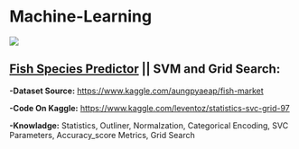 #  Machine-Learning
<img src="https://blog.powerdata.es/hs-fs/hubfs/Stock%20images/cabecera%20machine%20learning%20IA%20big%20data.jpg?width=1000&name=cabecera%20machine%20learning%20IA%20big%20data.jpg">

 ## [Fish Species Predictor](https://github.com/leventozdemir/Machine-Learning/tree/main/Fish%20Species%20Predictor) || SVM and Grid Search:
 
  **-Dataset Source:** https://www.kaggle.com/aungpyaeap/fish-market
  
  **-Code On Kaggle:** https://www.kaggle.com/leventoz/statistics-svc-grid-97
  
  **-Knowladge:** Statistics, Outliner, Normalzation, Categorical Encoding, SVC Parameters, Accuracy_score Metrics, Grid Search

